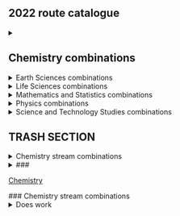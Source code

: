 ## 2022 route catalogue

<details>
    <summary><h2>Chemistry combinations</h2></summary>
    
    Inorganic & Materials Chemistry
    <ul>
        <li><a href="url">+ Physics </a></li> 
        <li><a href="url">+ History, Philosophy and Social Studies of Science </a></li>
   Organic Chemistry
        <li><a href="url">+ Biomedical Sciences </a></li>
        <li><a href="url">+ Genetics, Evolution and Environment </a></li>
        <li><a href="url">+ Molecular and Cell Biology </a></li>
        <li><a href="url">+ Neuroscience and Psychology </a></li>
        <li><a href="url">+ History, Philosophy and Social Studies of Science </a></li>
    Physical Chemistry
        <li><a href="url">+ Astrophysics </a></li>
        <li><a href="url">+ Physics </a></li>
        <li><a href="url">+ Geophysical Sciences </a></li>  
        <li><a href="url">+ (Maths & Stats) </a></li>
        <li><a href="url">+ History, Philosophy and Social Studies of Science </a></li>
        
  </ul>
</details>

<details>
  <summary>Earth Sciences combinations</summary>
  
  * Earth and Environment + Genetics, Evolution and Environment  
  * Earth and Environment + History, Philosophy and Social Studies of Science  
  * Geophysical Sciences + Physical Chemistry  
  * Geophysical Sciences + Astrophysics  
  * Geophysical Sciences + Physics  
  * Geophysical Sciences + History, Philosophy and Social Studies of Science  
</details>

<details>
  <summary>Life Sciences combinations</summary>
Biomedical Sciences + Organic Chemistry
Biomedical Sciences + Medical Physics
Biomedical Sciences + (Maths & Stats)
Biomedical Sciences + History, Philosophy and Social Studies of Science
Genetics, Evolution and Environment

Genetics, Evolution and Environment + Organic Chemistry
Genetics, Evolution and Environment + Earth and Environment
Genetics, Evolution and Environment + (Maths and Stats)
Genetics, Evolution and Environment + History, Philosophy and Social Studies of Science
Molecular and Cell Biology

Molecular and Cell Biology + Astrophysics
Molecular and Cell Biology + Physics
Molecular and Cell Biology + Organic Chemistry
Molecular and Cell Biology + (Maths & Stats)
Molecular and Cell Biology + History, Philosophy and Social Studies of Science
Neuroscience and Psychology

Neuroscience and Psychology + Organic Chemistry
Neuroscience and Psychology + Medical Physics
Neuroscience and Psychology + (Maths & Stats)
Neuroscience and Psychology + History, Philosophy and Social Studies of Science
</details>

<details>
  <summary>Mathematics and Statistics combinations</summary>
  
  * (Maths & Stats) + Physical Chemistry
  * (Maths & Stats) + Biomedical Sciences
  * (Maths & Stats) + Genetics, Evolution and Environment
  * (Maths & Stats) + Molecular and Cell Biology
  * (Maths & Stats) + Neuroscience and Psychology
  * (Maths & Stats) + Physics
  * (Maths & Stats) + Astrophysics
  
  NOTE: Maths & Stats can only be pursued as a minor stream - your other stream MUST be your major stream for year 3 (and year 4 if you stay for the MSci).

</details>

<details>
  <summary>Physics combinations</summary>

  * Astrophysics + Physical Chemistry
  * Astrophysics + Geophysical Sciences
  * Astrophysics + Molecular and Cell Biology
  * Astrophysics + History, Philosophy and Social Studies of Science
  * Astrophysics + (Maths & Stats)
  * Physics + Inorganic and Materials Chemistry
  * Physics + Physical Chemistry
  * Physics + Geophysical Sciences
  * Physics + Molecular and Cell Biology
  * Physics + (Maths & Stats)
  * Physics + History, Philosophy and Social Studies of Science
  * Medical Physics + Biomedical Sciences
  * Medical Physics + Neuroscience and Psychology
  * Medical Physics + History, Philosophy and Social Studies of Science
  
</details>

<details>
  <summary>Science and Technology Studies combinations</summary>

  * History, Philosophy and Social Studies of Science + Inorganic & Materials Chemistry
  * History, Philosophy and Social Studies of Science + Organic Chemistry
  * History, Philosophy and Social Studies of Science + Physical Chemistry
  * History, Philosophy and Social Studies of Science + Earth and Environment
  * History, Philosophy and Social Studies of Science + Geophysical Sciences
  * History, Philosophy and Social Studies of Science + Biomedical Sciences
  * History, Philosophy and Social Studies of Science + Genetics, Evolution and Environment
  * History, Philosophy and Social Studies of Science + Molecular and Cell Biology
  * History, Philosophy and Social Studies of Science + Neuroscience and Psychology
  * History, Philosophy and Social Studies of Science + Astrophysics
  * History, Philosophy and Social Studies of Science + Physics
  * History, Philosophy and Social Studies of Science + Medical Physics 
  
  
</details>



## TRASH SECTION

<details>
  <summary>Chemistry stream combinations</summary>
  Your content here...  
  
  > markup like blockquotes should even work on github!  
  
  more content here...
</details>

<details>
  <summary>###</summary>
  Your content here...
  > markup like blockquote's should even work on github!
  more content here...
</details>


[Chemistry](#CHM)
<div id="CHM"></div>
### Chemistry stream combinations
<details><summary>Does work</summary>  
[hi](https://hello.ca) 
</details>
